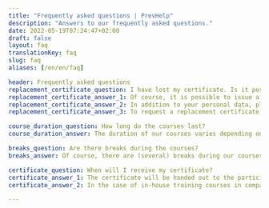 ```yaml
---
title: "Frequently asked questions | PrevHelp"
description: "Answers to our frequently asked questions."
date: 2022-05-19T07:24:47+02:00
draft: false
layout: faq
translationKey: faq
slug: faq
aliases: [/en/en/faq]

header: Frequently asked questions
replacement_certificate_question: I have lost my certificate. Is it possible to get a new one without taking a new course?
replacement_certificate_answer_1: Of course, it is possible to issue a replacement certificate as long as we still have the associated participation data stored. Depending on the type of course, this is five years, due to official requirements. However, especially in the case of first aid courses, we recommend that you attend a new course to refresh your knowledge if the training took place more than two to three years ago.
replacement_certificate_answer_2: In addition to your personal data, please indicate the course type, the venue and the (approximate) course date in your request.
replacement_certificate_answer_3: To request a replacement certificate, please ideally use our <a href="/contact/" class="font-bold text-blue-600">contact form</a>, or <a href="mailto:info@prevhelp.de" class="font-bold text-blue-600">email</a> us.

course_duration_question: How long do the courses last?
course_duration_answer: The duration of our courses varies depending on the course format and topic. Our first aid courses, for example, last 7.5 hours and thus correspond to the prescribed nine teaching units, including breaks. Unless otherwise stated in the booking overview, our courses take place <span class="font-semibold text-blue-600">on one day</span>.

breaks_question: Are there breaks during the courses?
breaks_answer: Of course, there are (several) breaks during our courses. Special care is taken to ensure that the breaks in full-day courses total <span class="font-semibold text-blue-600">at least 45 minutes</span>, which makes our courses also suitable for employees and fully complies with the provisions of the Working Hours Act.

certificate_question: When will I receive my certificate?
certificate_answer_1: The certificate will be handed out to the participants <span class="font-semibold text-blue-600">at the end of the course</span>.
certificate_answer_2: In the case of in-house training courses in companies, we sometimes do not know the participants' data before the course begins. In these cases, we send the certificates to the sending office immediately after the end of the course.

---
```


